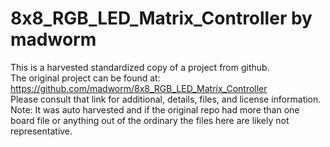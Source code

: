 
# 8x8_RGB_LED_Matrix_Controller by madworm  
This is a harvested standardized copy of a project from github.  
The original project can be found at:  
https://github.com/madworm/8x8_RGB_LED_Matrix_Controller  
Please consult that link for additional, details, files, and license information.  
Note: It was auto harvested and if the original repo had more than one board file or anything out of the ordinary the files here are likely not representative.  
    